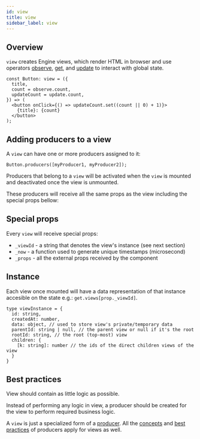 ```yaml
---
id: view
title: view
sidebar_label: view
---
```


## Overview

`view` creates Engine views, which render HTML in browser and use
operators [observe](/docs/api/observe), [get](/docs/api/get), and
[update](/docs/api/update) to interact with global state.

```tsx
const Button: view = ({
  title,
  count = observe.count,
  updateCount = update.count,
}) => (
  <button onClick={() => updateCount.set((count || 0) + 1)}>
    {title}: {count}
  </button>
);
```

## Adding producers to a view

A `view` can have one or more producers assigned to it:

```tsx
Button.producers([myProducer1, myProducer2]);
```

Producers that belong to a `view` will be activated when the `view` is mounted
and deactivated once the view is unmounted.

These producers will receive all the same props as the view including the special props bellow:

## Special props

Every `view` will receive special props:

- `_viewId` - a string that denotes the view's instance (see next section)
- `_now` - a function used to generate unique timestamps (microsecond)
- `_props` - all the external props received by the component

## Instance

Each view once mounted will have a data representation of that instance accesible on the state e.g.:
`get.views[prop._viewId]`.

```tsx
type viewInstance = {
  id: string,
  createdAt: number,
  data: object, // used to store view's private/temporary data
  parentId: string | null, // the parent view or null if it's the root
  rootId: string, // the root (top-most) view
  children: {
    [k: string]: number // the ids of the direct children views of the view
  }
}
```

## Best practices

View should contain as little logic as possible.

Instead of performing any logic in view, a producer should be created for the
view to perform required business logic.

A `view` is just a specialized form of a [producer](/docs/api/producer). All the
[concepts](/docs/api/producer#parts) and [best
practices](/docs/api/producer#best-practices) of producers apply for views as
well.

